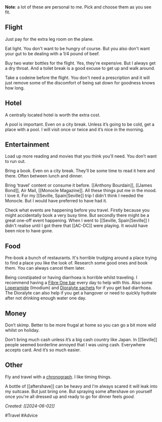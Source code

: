 **Note**: a lot of these are personal to me. Pick and choose them as you see fit.

## Flight

Just pay for the extra leg room on the plane.

Eat light. You don't want to be hungry of course. But you also don't want your gut to be dealing with a 1/4 pound of beef.

Buy two water bottles for the flight. Yes, they're expensive. But I always get a dry throat. And a toilet break is a good excuse to get up and walk around.

Take a codeine before the flight. You don't need a prescription and it will just remove some of the discomfort of being sat down for goodness knows how long.

## Hotel

A centrally located hotel is worth the extra cost.

A pool is important. Even on a city break. Unless it’s going to be cold, get a place with a pool. I will visit once or twice and it’s nice in the morning.

## Entertainment

Load up more reading and movies that you think you'll need. You don’t want to run out.

Bring a book. Even on a city break. They’ll be some time to read it here and there. Often between lunch and dinner.

Bring ‘travel’ content or consume it before. [[Anthony Bourdain]], [[James Bond]], Air Mail, [[Monocle Magazine]]. All these things put me in the mood. I love it. For my [[Seville, Spain|Seville]] trip I didn’t think I needed the Monocle. But I would have preferred to have had it.

Check what events are happening before you travel. Firstly because you might accidentally book a very busy time. But secondly there might be a great one-off event happening. When I went to [[Seville, Spain|Seville]] I didn't realise until I got there that [[AC-DC]] were playing. It would have been nice to have gone.

## Food

Pre-book a bunch of restaurants. It's horrible trudging around a place trying to find a place you like the look of. Research some good ones and book them. You can always cancel them later.

Being constipated or having diarrhoea is horrible whilst traveling. I recommend having a [Fibre One bar](https://www.fibreone.co.uk/our-products/) every day to help with this. Also some [Loperamide](https://www.nhs.uk/medicines/loperamide/about-loperamide/) (Imodium) and [Dioralyte sachets](https://dioralyte.co.uk/dioralyte-family/) for if you get bad diarrhoea. The Dioralyte can also help if you get a hangover or need to quickly hydrate after not drinking enough water one day.

## Money

Don’t skimp. Better to be more frugal at home so you can go a bit more wild whilst on holiday.

Don’t bring much cash unless it’s a big cash country like Japan. In [[Seville]] people seemed borderline annoyed that I was using cash. Everywhere accepts card. And it’s so much easier.

## Other

Fly and travel with a [chronograph](https://en.wikipedia.org/wiki/Chronograph). I like timing things.

A bottle of [[aftershave]] can be heavy and I'm always scared it will leak into my suitcase. But just bring one. But spraying some aftershave on yourself once you're all dressed up and ready to go for dinner feels *good*.

*Created: [[2024-06-02]]*

#Travel #Advice   